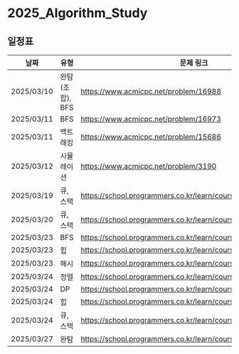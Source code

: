 # 2025_Algorithm_Study
## 일정표

| **날짜**     | **유형**     | **문제 링크**                              | 
|------------|------------|----------------------------------------|
| 2025/03/10 | 완탐(조합), BFS | https://www.acmicpc.net/problem/16988  |
| 2025/03/11 | BFS        | https://www.acmicpc.net/problem/16973  |
| 2025/03/11 | 백트래킹       | https://www.acmicpc.net/problem/15686  |
| 2025/03/12 | 시뮬레이션      | https://www.acmicpc.net/problem/3190  |
| 2025/03/19 | 큐, 스택      | https://school.programmers.co.kr/learn/courses/30/lessons/42584  |
| 2025/03/20 | 큐, 스택      | https://school.programmers.co.kr/learn/courses/30/lessons/42586  |
| 2025/03/23 | BFS        | https://school.programmers.co.kr/learn/courses/30/lessons/1829  |
| 2025/03/23 | 힙          | https://school.programmers.co.kr/learn/courses/30/lessons/42626  |
| 2025/03/23 | 해시         | https://school.programmers.co.kr/learn/courses/30/lessons/42578  |
| 2025/03/24 | 정렬         | https://school.programmers.co.kr/learn/courses/30/lessons/42746  |
| 2025/03/24 | DP         | https://school.programmers.co.kr/learn/courses/30/lessons/43105  |
| 2025/03/24 | 힙          | https://school.programmers.co.kr/learn/courses/30/lessons/42627  |
| 2025/03/24 | 큐, 스택      | https://school.programmers.co.kr/learn/courses/30/lessons/42587  |
| 2025/03/27 | 완탐  | https://school.programmers.co.kr/learn/courses/30/lessons/60059  |